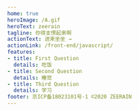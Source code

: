 ```yaml
---
home: true
heroImage: /A.gif
heroText: zeerain
tagline: 你得支愣起来啊
actionText: 进来坐坐 →
actionLink: /front-end/javascript/
features:
- title: First Question
  details: 吃饭
- title: Second Question
  details: 睡觉
- title: Third Question
  details: 学习
footer: 京ICP备18023101号-1 ©2020 ZEERAIN
---
```

